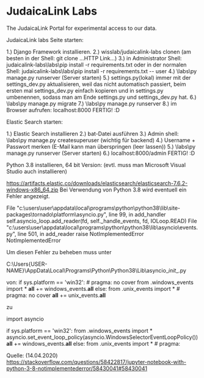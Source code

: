 # JudaicaLink Labs

The JudaicaLink Portal for experimental access to our data.


JudaicaLink labs Seite starten:

1.) Django Framework installieren.
2.) wisslab/judaicalink-labs clonen (am besten in der Shell: git clone ...HTTP Link...)
3.) in Administrator Shell: judaicalink-labs\labs\pip install -r requirements.txt oder in der normalen Shell: judaicalink-labs\labs\pip install -r requirements.txt -- user 
4.) \labs\py manage.py runserver (Server starten)
5.) settings.py(lokal) immer mit der settings_dev.py aktualisieren, weil das nicht automatisch passiert, beim ersten mal settings_dev.py einfach kopieren und in settings.py umbenennen, sodass man am Ende settings.py und settings_dev.py hat.
6.) \labs\py manage.py migrate
7.) \labs\py manage.py runserver
8.) im Browser aufrufen: localhost:8000 FERTIG! :D


Elastic Search starten:

1.) Elastic Search installieren
2.) bat-Datei ausführen
3.) Admin shell: \labs\py manage.py createsuperuser (wichtig für backend)
4.) Username + Passwort merken (E-Mail kann man überspringen (leer lassen))
5.) \labs\py manage.py runserver (Server starten)
6.) localhost:8000/admin FERTIG! :D


Python 3.8 installieren, 64 bit Version: (evtl. muss man Microsoft Visual Studio auch installieren)

https://artifacts.elastic.co/downloads/elasticsearch/elasticsearch-7.6.2-windows-x86_64.zip
Bei Verwendung von Python 3.8 wird eventuell ein Fehler angezeigt.

  File "c:\users\user\appdata\local\programs\python\python38\lib\site-packages\tornado\platform\asyncio.py", line 99, in add_handler
    self.asyncio_loop.add_reader(fd, self._handle_events, fd, IOLoop.READ)
  File "c:\users\user\appdata\local\programs\python\python38\lib\asyncio\events.py", line 501, in add_reader
    raise NotImplementedError
NotImplementedError

Um diesen Fehler zu beheben muss unter 

C:\Users\{USER-NAME}\AppData\Local\Programs\Python\Python38\Lib\asyncio\__init__.py


von:
if sys.platform == 'win32':  # pragma: no cover
    from .windows_events import *
    __all__ += windows_events.__all__
else:
    from .unix_events import *  # pragma: no cover
    __all__ += unix_events.__all__

zu

import asyncio

if sys.platform == 'win32':
    from .windows_events import *
    asyncio.set_event_loop_policy(asyncio.WindowsSelectorEventLoopPolicy())
    __all__ += windows_events.__all__
else:
    from .unix_events import *  # pragma:


Quelle: (14.04.2020)
https://stackoverflow.com/questions/58422817/jupyter-notebook-with-python-3-8-notimplementederror/58430041#58430041



